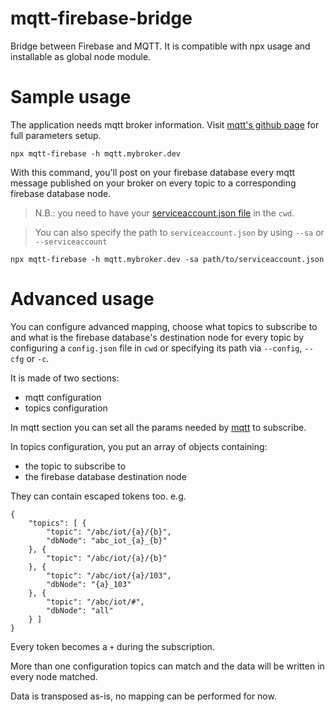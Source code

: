 # mqtt-firebase-bridge
Bridge between Firebase and MQTT. It is compatible with npx usage and installable as global node module.

# Sample usage
The application needs mqtt broker information. Visit [mqtt's github page](https://github.com/mqttjs/MQTT.js) for full parameters setup.
```
npx mqtt-firebase -h mqtt.mybroker.dev 
```
With this command, you'll post on your firebase database every mqtt message published on your broker on every topic to a corresponding firebase database node.

> N.B.: you need to have your [serviceaccount.json file](https://console.firebase.google.com/project/_/settings/serviceaccounts/adminsdk) in the `cwd`.

> You can also specify the path to `serviceaccount.json` by using `--sa` or `--serviceaccount`
```
npx mqtt-firebase -h mqtt.mybroker.dev -sa path/to/serviceaccount.json
```

# Advanced usage
You can configure advanced mapping, choose what topics to subscribe to and what is the firebase database's destination node for every topic by configuring a `config.json` file in `cwd` or specifying its path via `--config`, `--cfg` or `-c`.

It is made of two sections: 
- mqtt configuration
- topics configuration

In mqtt section you can set all the params needed by [mqtt](https://github.com/mqttjs/MQTT.js) to subscribe.

In topics configuration, you put an array of objects containing:
- the topic to subscribe to
- the firebase database destination node

They can contain escaped tokens too.
e.g.
```
{
    "topics": [ {
        "topic": "/abc/iot/{a}/{b}",
        "dbNode": "abc_iot_{a}_{b}"
    }, {
        "topic": "/abc/iot/{a}/{b}"
    }, {
        "topic": "/abc/iot/{a}/103",
        "dbNode": "{a}_103"
    }, {
        "topic": "/abc/iot/#",
        "dbNode": "all"
    } ]
}
```
Every token becomes a `+` during the subscription.

More than one configuration topics can match and the data will be written in every node matched.

Data is transposed as-is, no mapping can be performed for now.